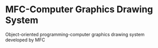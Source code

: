 # MFC-Computer Graphics Drawing System
 Object-oriented programming-computer graphics drawing system developed by MFC
